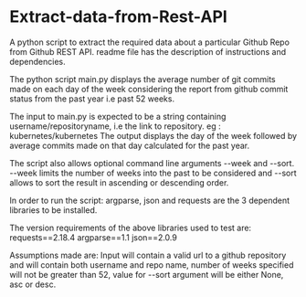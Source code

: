 # Extract-data-from-Rest-API
A python script to extract the required data about a particular Github Repo from Github REST API.  readme file has the description of instructions and dependencies.

The python script main.py displays the average number of git commits made on each day of the week
considering the report from github commit status from the past year i.e past 52 weeks. 

The input to main.py is expected to be a string containing username/repositoryname, i.e the link to repository.
eg : kubernetes/kubernetes
The output displays the day of the week followed by average commits made on that day calculated for the past year.

The script also allows optional command line arguments --week and --sort.
--week limits  the number of weeks into the past to be considered and --sort allows to sort the result in ascending or descending order. 

In order to run the script: argparse, json and requests are the 3 dependent libraries to be installed. 

The version requirements of the above libraries used to test are:
requests==2.18.4
argparse==1.1
json==2.0.9
 

Assumptions made  are: Input will contain a valid url to a github repository and will contain both username and repo name, 
number of weeks specified will not be greater than 52, value for --sort argument will be either None, asc or desc. 

